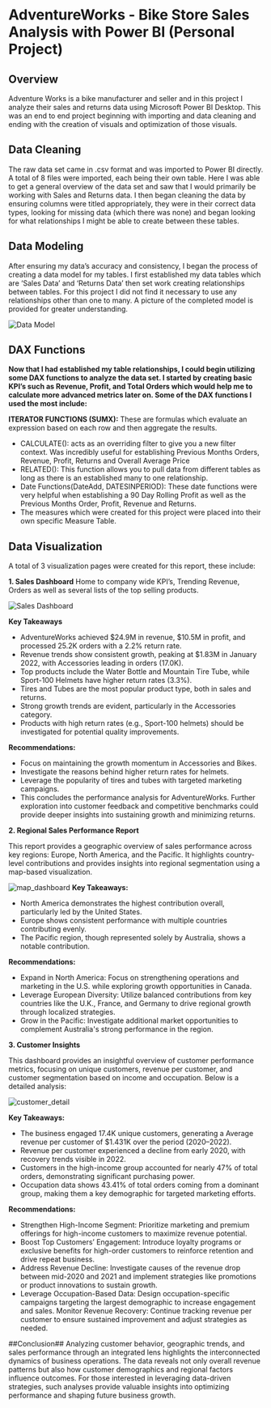 # AdventureWorks - Bike Store Sales Analysis with Power BI (Personal Project)

## Overview
Adventure Works is a bike manufacturer and seller and in this project I analyze their sales and returns data using Microsoft Power BI Desktop. This was an end to end project beginning with importing and data cleaning and ending with the creation of visuals and optimization of those visuals.

## Data Cleaning
The raw data set came in .csv format and was imported to Power BI directly. A total of 8 files were imported, each being their own table. Here I was able to get a general overview of the data set and saw that I would primarily be working with Sales and Returns data. I then began cleaning the data by ensuring columns were titled appropriately, they were in their correct data types, looking for missing data (which there was none) and began looking for what relationships I might be able to create between these tables.

## Data Modeling
After ensuring my data’s accuracy and consistency, I began the process of creating a data model for my tables. I first established my data tables which are ‘Sales Data’ and ‘Returns Data’ then set work creating relationships between tables. For this project I did not find it necessary to use any relationships other than one to many. A picture of the completed model is provided for greater understanding.

![Data Model](https://github.com/Sharath2903/Power_BI_AdventureWorks_Analysis/blob/main/data_model.PNG)

## DAX Functions
**Now that I had established my table relationships, I could begin utilizing some DAX functions to analyze the data set. I started by creating basic KPI’s such as Revenue, Profit, and Total Orders which would help me to calculate more advanced metrics later on. Some of the DAX functions I used the most include:**

**ITERATOR FUNCTIONS (SUMX):** These are formulas which evaluate an expression based on each row and then aggregate the results.
- CALCULATE(): acts as an overriding filter to give you a new filter context. Was incredibly useful for establishing Previous Months Orders, Revenue, Profit, 
  Returns and Overall Average Price
- RELATED(): This function allows you to pull data from different tables as long as there is an established many to one relationship.
- Date Functions(DateAdd, DATESINPERIOD): These date functions were very helpful when establishing a 90 Day Rolling Profit as well as the Previous Months Order, 
  Profit, Revenue and Returns.
- The measures which were created for this project were placed into their own specific Measure Table.

## Data Visualization
A total of 3 visualization pages were created for this report, these include:

**1. Sales Dashboard** 
Home to company wide KPI’s, Trending Revenue, Orders as well as several lists of the top selling products.

![Sales Dashboard](https://github.com/Sharath2903/Power_BI_AdventureWorks_Analysis/blob/main/sales_perfomance.PNG)

**Key Takeaways**
- AdventureWorks achieved $24.9M in revenue, $10.5M in profit, and processed 25.2K orders with a 2.2% return rate. 
- Revenue trends show consistent growth, peaking at $1.83M in January 2022, with Accessories leading in orders (17.0K).
- Top products include the Water Bottle and Mountain Tire Tube, while Sport-100 Helmets have higher return rates (3.3%). 
- Tires and Tubes are the most popular product type, both in sales and returns.
- Strong growth trends are evident, particularly in the Accessories category.
- Products with high return rates (e.g., Sport-100 helmets) should be investigated for potential quality improvements.

**Recommendations:**
- Focus on maintaining the growth momentum in Accessories and Bikes.
- Investigate the reasons behind higher return rates for helmets.
- Leverage the popularity of tires and tubes with targeted marketing campaigns.
- This concludes the performance analysis for AdventureWorks. Further exploration into customer feedback and competitive benchmarks could provide deeper insights into sustaining growth and minimizing returns.

**2. Regional Sales Performance Report**

This report provides a geographic overview of sales performance across key regions: Europe, North America, and the Pacific. It highlights country-level contributions and provides insights into regional segmentation using a map-based visualization.

![map_dashboard](https://github.com/Sharath2903/Power_BI_AdventureWorks_Analysis/blob/main/Map_dashboard.PNG)
**Key Takeaways:**
- North America demonstrates the highest contribution overall, particularly led by the United States.
- Europe shows consistent performance with multiple countries contributing evenly.
- The Pacific region, though represented solely by Australia, shows a notable contribution.

**Recommendations:**
- Expand in North America: Focus on strengthening operations and marketing in the U.S. while exploring growth opportunities in Canada.
- Leverage European Diversity: Utilize balanced contributions from key countries like the U.K., France, and Germany to drive regional growth through localized 
  strategies.
- Grow in the Pacific: Investigate additional market opportunities to complement Australia's strong performance in the region.

**3. Customer Insights**

  This dashboard provides an insightful overview of customer performance metrics, focusing on unique customers, revenue per customer, and customer segmentation 
  based on income and occupation. Below is a detailed analysis:

![customer_detail](https://github.com/Sharath2903/Power_BI_AdventureWorks_Analysis/blob/main/customer_dashboard.PNG)

**Key Takeaways:**

- The business engaged 17.4K unique customers, generating a Average revenue per customer of $1.431K over the period (2020–2022).
- Revenue per customer experienced a decline from early 2020, with recovery trends visible in 2022.
- Customers in the high-income group accounted for nearly 47% of total orders, demonstrating significant purchasing power.
- Occupation data shows 43.41% of total orders coming from a dominant group, making them a key demographic for targeted marketing efforts.

**Recommendations:**

- Strengthen High-Income Segment: Prioritize marketing and premium offerings for high-income customers to maximize revenue potential.
- Boost Top Customers’ Engagement: Introduce loyalty programs or exclusive benefits for high-order customers to reinforce retention and drive repeat business.
- Address Revenue Decline: Investigate causes of the revenue drop between mid-2020 and 2021 and implement strategies like promotions or product innovations to 
  sustain growth.
- Leverage Occupation-Based Data: Design occupation-specific campaigns targeting the largest demographic to increase engagement and sales.
  Monitor Revenue Recovery: Continue tracking revenue per customer to ensure sustained improvement and adjust strategies as needed.

##Conclusion##
Analyzing customer behavior, geographic trends, and sales performance through an integrated lens highlights the interconnected dynamics of business operations. The data reveals not only overall revenue patterns but also how customer demographics and regional factors influence outcomes. For those interested in leveraging data-driven strategies, such analyses provide valuable insights into optimizing performance and shaping future business growth.










